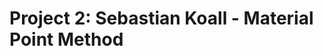 <script>
lively.loadJavaScriptThroughDOM("thulur-utils", lively4url + "/doc/PX2018/project_2/utils.js");
</script>

# Project 2: Sebastian Koall - Material Point Method

<script>insertNewNoticeButton("doc/PX2018/project_2/index.md");</script>
